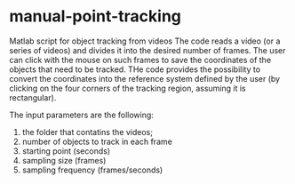 # manual-point-tracking
Matlab script for object tracking from videos
The code reads a video (or a series of videos) and divides it into the desired number of frames.
The user can click with the mouse on such frames to save the coordinates of the objects that need to be tracked.
THe code provides the possibility to convert the coordinates into the reference system defined by the user (by clicking on the four corners of the tracking region, assuming it is rectangular).

The input parameters are the following:

1. the folder that contatins the videos;
2.  number of objects to track in each frame
3.  starting point (seconds)
4.  sampling size (frames)
5.  sampling frequency (frames/seconds)
